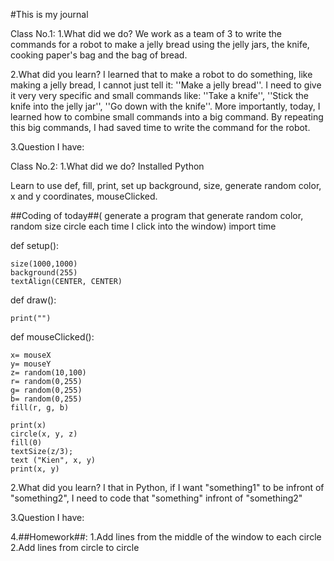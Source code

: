 #This is my journal

Class No.1:
1.What did we do?
We work as a team of 3 to write the commands for a robot to make a jelly bread using the jelly jars, the knife, cooking paper's bag and the bag of bread.

2.What did you learn?
I learned that to make a robot to do something, like making a jelly bread, I cannot just tell it: ''Make a jelly bread''. I need to give it very very specific and small commands like: ''Take a knife'', ''Stick the knife into the jelly jar'', ''Go down with the knife''. More importantly, today, I learned how to combine small commands into a big command. By repeating this big commands, I had saved time to write the command for the robot.

3.Question I have:




Class No.2:
1.What did we do? 
Installed Python

Learn to use def, fill, print, set up background, size, generate random color, x and y coordinates, mouseClicked.

##Coding of today##( generate a program that generate random color, random size circle each time I click into the window)
import time

def setup():

    size(1000,1000)
    background(255)
    textAlign(CENTER, CENTER)

def draw():

    print("")
    
def mouseClicked():

    x= mouseX
    y= mouseY
    z= random(10,100)
    r= random(0,255)
    g= random(0,255)
    b= random(0,255)
    fill(r, g, b)

    print(x)
    circle(x, y, z)
    fill(0)
    textSize(z/3);
    text ("Kien", x, y)
    print(x, y)     


2.What did you learn? I that in Python, if I want "something1" to be infront of "something2", I need to code that "something" infront of "something2"

3.Question I have:

4.##Homework##:
1.Add lines from the middle of the window to each circle
2.Add lines from circle to circle


